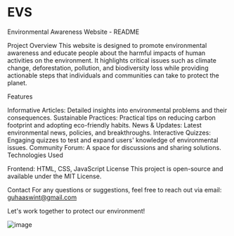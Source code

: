 # EVS
Environmental Awareness Website - README

Project Overview This website is designed to promote environmental awareness and educate people about the harmful impacts of human activities on the environment. It highlights critical issues such as climate change, deforestation, pollution, and biodiversity loss while providing actionable steps that individuals and communities can take to protect the planet.

Features

Informative Articles: Detailed insights into environmental problems and their consequences.
Sustainable Practices: Practical tips on reducing carbon footprint and adopting eco-friendly habits.
News & Updates: Latest environmental news, policies, and breakthroughs.
Interactive Quizzes: Engaging quizzes to test and expand users' knowledge of environmental issues.
Community Forum: A space for discussions and sharing solutions.
Technologies Used

Frontend: HTML, CSS, JavaScript
License
This project is open-source and available under the MIT License.

Contact
For any questions or suggestions, feel free to reach out via email: guhaaswint@gmail.com

Let's work together to protect our environment!


![image](https://github.com/user-attachments/assets/4468c719-a63d-45a6-a62c-72d7a5a25d0b)

